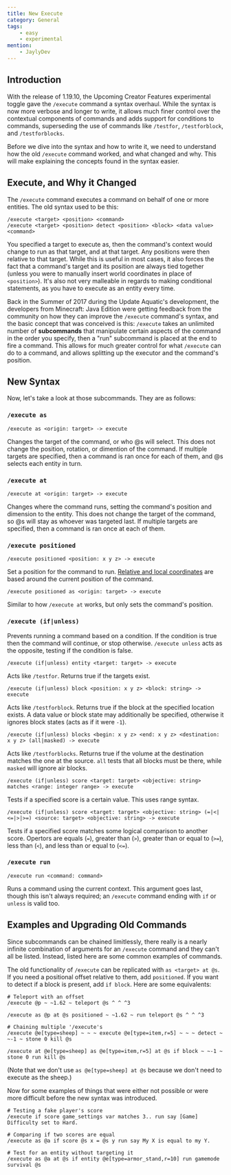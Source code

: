 ```yaml
---
title: New Execute
category: General
tags: 
    - easy
    - experimental
mention:
    - JaylyDev
---
```


## Introduction
With the release of 1.19.10, the Upcoming Creator Features experimental toggle gave the `/execute` command a syntax overhaul. While the syntax is now more verbose and longer to write, it allows much finer control over the contextual components of commands and adds support for conditions to commands, superseding the use of commands like `/testfor`, `/testforblock`, and `/testforblocks`.

Before we dive into the syntax and how to write it, we need to understand how the old `/execute` command worked, and what changed and why. This will make explaining the concepts found in the syntax easier.

## Execute, and Why it Changed
The `/execute` command executes a command on behalf of one or more entities. The old syntax used to be this:
```
/execute <target> <position> <command>
/execute <target> <position> detect <position> <block> <data value> <command>
```
You specified a target to execute as, then the command's context would change to run as that target, and at that target. Any positions were then relative to that target. While this is useful in most cases, it also forces the fact that a command's target and its position are always tied together (unless you were to manually insert world coordinates in place of `<position>`). It's also not very malleable in regards to making conditional statements, as you have to execute as an entity every time.

Back in the Summer of 2017 during the Update Aquatic's development, the developers from Minecraft: Java Edition were getting feedback from the community on how they can improve the `/execute` command's syntax, and the basic concept that was conceived is this: `/execute` takes an unlimited number of **subcommands** that manipulate certain aspects of the command in the order you specify, then a "run" subcommand is placed at the end to fire a command. This allows for much greater control for what `/execute` can do to a command, and allows splitting up the executor and the command's position.

## New Syntax
Now, let's take a look at those subcommands. They are as follows:

### `/execute as`

```
/execute as <origin: target> -> execute
```
Changes the target of the command, or who @s will select. This does not change the position, rotation, or dimention of the command. If multiple targets are specified, then a command is ran once for each of them, and @s selects each entity in turn.

### `/execute at`

```
/execute at <origin: target> -> execute
```
Changes where the command runs, setting the command's position and dimension to the entity. This does not change the target of the command, so @s will stay as whoever was targeted last. If multiple targets are specified, then a command is ran once at each of them.


### `/execute positioned`

```
/execute positioned <position: x y z> -> execute
```
Set a position for the command to run. [Relative and local coordinates](/commands/relative-coordinates.html) are based around the current position of the command.


```
/execute positioned as <origin: target> -> execute
```
Similar to how `/execute at` works, but only sets the command's position.


### `/execute (if|unless)`

Prevents running a command based on a condition. If the condition is true then the command will continue, or stop otherwise. `/execute unless` acts as the opposite, testing if the condition is false.

```
/execute (if|unless) entity <target: target> -> execute
```
Acts like `/testfor`. Returns true if the targets exist.

```
/execute (if|unless) block <position: x y z> <block: string> -> execute
```
Acts like `/testforblock`. Returns true if the block at the specified location exists. A data value or block state may additionally be specified, otherwise it ignores block states (acts as if it were `-1`).

```
/execute (if|unless) blocks <begin: x y z> <end: x y z> <destination: x y z> (all|masked) -> execute
```
Acts like `/testforblocks`. Returns true if the volume at the destination matches the one at the source. `all` tests that all blocks must be there, while `masked` will ignore air blocks.

```
/execute (if|unless) score <target: target> <objective: string> matches <range: integer range> -> execute
```
Tests if a specified score is a certain value. This uses range syntax.

```
/execute (if|unless) score <target: target> <objective: string> (=|<|<=|>|>=) <source: target> <objective: string> -> execute
```
Tests if a specified score matches some logical comparison to another score. Opertors are equals (`=`), greater than (`>`), greater than or equal to (`>=`), less than (`<`), and less than or equal to (`<=`).


### `/execute run`

```
/execute run <command: command>
```

Runs a command using the current context. This argument goes last, though this isn't always required; an `/execute` command ending with `if` or `unless` is valid too.

## Examples and Upgrading Old Commands
Since subcommands can be chained limitlessly, there really is a nearly infinite combination of arguments for an `/execute` command and they can't all be listed. Instead, listed here are some common examples of commands.

The old functionality of `/execute` can be replicated with `as <target> at @s`. If you need a positional offset relative to them, add `positioned`. If you want to detect if a block is present, add `if block`. Here are some equivalents:
```
# Teleport with an offset
/execute @p ~ ~1.62 ~ teleport @s ^ ^ ^3

/execute as @p at @s positioned ~ ~1.62 ~ run teleport @s ^ ^ ^3
```
```
# Chaining multiple '/execute's
/execute @e[type=sheep] ~ ~ ~ execute @e[type=item,r=5] ~ ~ ~ detect ~ ~-1 ~ stone 0 kill @s

/execute at @e[type=sheep] as @e[type=item,r=5] at @s if block ~ ~-1 ~ stone 0 run kill @s
```
(Note that we don't use `as @e[type=sheep] at @s` because we don't need to execute as the sheep.)

Now for some examples of things that were either not possible or were more difficult before the new syntax was introduced.

```
# Testing a fake player's score
/execute if score game_settings var matches 3.. run say [Game] Difficulty set to Hard.

# Comparing if two scores are equal
/execute as @a if score @s x = @s y run say My X is equal to my Y.

# Test for an entity without targeting it
/execute as @a at @s if entity @e[type=armor_stand,r=10] run gamemode survival @s
```

